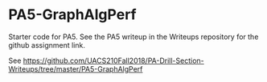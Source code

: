 # PA5-GraphAlgPerf
Starter code for PA5.  See the PA5 writeup in the Writeups repository for the github assignment link.

See https://github.com/UACS210Fall2018/PA-Drill-Section-Writeups/tree/master/PA5-GraphAlgPerf

